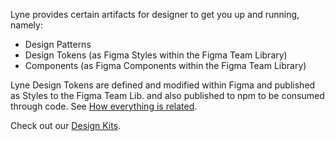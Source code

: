 <lyne-title level="1" text="Designing with Lyne"></lyne-title>

Lyne provides certain artifacts for designer to get you up and running, namely:

* Design Patterns
* Design Tokens (as Figma Styles within the Figma Team Library)
* Components (as Figma Components within the Figma Team Library)

Lyne Design Tokens are defined and modified within Figma and published as Styles to the Figma Team Lib. and also published to npm to be consumed through code. See [How everything is related](/about/how-lyne-works#how-everything-is-related).

Check out our [Design Kits](/designing/design-kits).

